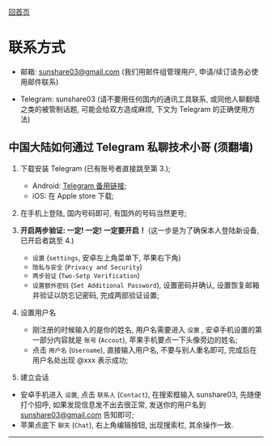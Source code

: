 [回首页](../index.md)

# 联系方式

- 邮箱: sunshare03@gmail.com (我们用邮件组管理用户, 申请/续订请务必使用邮件联系)

- Telegram: sunshare03 (请不要用任何国内的通讯工具联系, 或同他人聊翻墙之类的被管制话题, 可能会给双方造成麻烦, 下文为 Telegram 的正确使用方法)

## 中国大陆如何通过 Telegram 私聊技术小哥 (须翻墙)

1. 下载安装 Telegram (已有账号者直接跳至第 3.);
    - Android: [Telegram 备用链接](../tools/telegram.apk);
    - iOS: 在 Apple store 下载;
  
2. 在手机上登陆, 国内号码即可, 有国外的号码当然更号;

3. **开启两步验证: 一定! 一定! 一定要开启！** (这一步是为了确保本人登陆新设备, 已开启者跳至 4.)
    - `设置` (`settings`, 安卓左上角菜单下, 苹果右下角)
    - `隐私与安全` (`Privacy and Security`)
    - `两步验证` (`Two-Setp Verification`)
    - `设置额外密码` (`Set Additional Password`), 设置密码并确认, 设置恢复邮箱并验证以防忘记密码, 完成两部验证设置;

4.  设置用户名
    - 刚注册的时候输入的是你的姓名, 用户名需要进入 `设置` , 安卓手机设置的第一部分内容就是 `账号` (`Accout`), 苹果手机要点一下头像旁边的姓名;
    - 点击 `用户名` (`Username`), 直接输入用户名, 不要与别人重名即可, 完成后在用户名处出现 @xxx 表示成功;

5. 建立会话
  - 安卓手机进入 `设置`,  点击 `联系人` (`Contact`), 在搜索框输入 sunshare03, 先随便打个招呼, 如果发现信息发不出去很正常, 发送你的用户名到 sunshare03@gmail.com 告知即可;
  - 苹果点底下 `聊天` (`Chat`), 右上角编辑按钮, 出现搜索栏, 其余操作一致.

---
